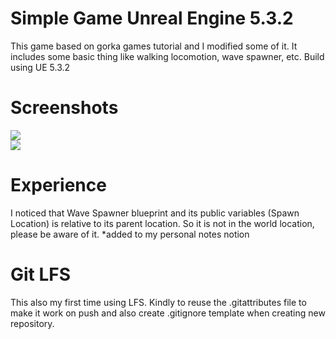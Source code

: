 # Simple Game Unreal Engine 5.3.2

This game based on gorka games tutorial and I modified some of it. It includes some basic thing like walking locomotion, wave spawner, etc. Build using UE 5.3.2

# Screenshots

![](https://github.com/ydhnwb/fps_simple_game/blob/main/Screenshot1.png)  
![](https://github.com/ydhnwb/fps_simple_game/blob/main/Screenshot1.png)

# Experience

I noticed that Wave Spawner blueprint and its public variables (Spawn Location) is relative to its parent location.
So it is not in the world location, please be aware of it. \*added to my personal notes notion

# Git LFS

This also my first time using LFS. Kindly to reuse the .gitattributes file to make it work on push and also create .gitignore template when creating new repository.
